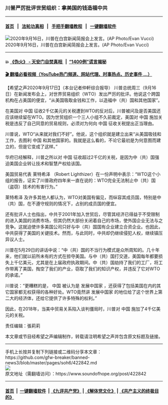 ### 川普严厉批评世贸组织：拿美国的钱造福中共
------------------------

#### [首页](https://github.com/gfw-breaker/banned-news3/blob/master/README.md) &nbsp;&nbsp;|&nbsp;&nbsp; [法轮功真相](https://github.com/begood0513/basic/blob/master/README.md)  &nbsp;&nbsp;|&nbsp;&nbsp; [手把手翻墙教程](https://github.com/gfw-breaker/guides/wiki)  &nbsp;&nbsp;|&nbsp;&nbsp; [一键翻墙软件](https://github.com/gfw-breaker/nogfw/blob/master/README.md)  



<div><img alt="2020年9月16日，川普在白宫新闻简报会上发言。(AP Photo/Evan Vucci)" src="https://img.soundofhope.org/2020-09/1600375353917.jpg"/>
<br/><figcaption class="caption">
 2020年9月16日，川普在白宫新闻简报会上发言。(AP Photo/Evan Vucci)
</figcaption></div><hr/>

#### 💥 [《伪火》 - 天安门自焚真相 ](http://158.247.195.190:10000/videos/blog/weihuo.html)&nbsp; |&nbsp; [“1400例”谎言揭秘  ](http://158.247.195.190:10000/videos/blog/jiexi1400.html)

#### [ 🎬  翻墙必看视频（YouTube热门频道、网站代理、时事热点、历史事件 ...）](https://github.com/gfw-breaker/links/blob/master/banned.md)

<div><div class="Content__Wrapper sc-1bvya0-0 grZQxZ">
 <p class="meta-top">
  <span class="meta">
   【希望之声2020年9月17日】（本台记者仲軒综合报导）
  </span>
  川普总统周三（9月16日）在新闻发布会上，对世界贸易组织（WTO）发出严厉的批评。他说这个跨国机构在占美国的便宜，“从美国吸取金钱和工作，以造福中（共）国和其他国家”。
 </p>
 <p>
  在美国对
  <ok href="/term/1120">
   中国
  </ok>
  征收2千亿美元的关税遭到WTO的反对后，川普被问及是否美国还应该继续留在WTO。因为世贸组织一个三人小组不久前裁定，美国对
  <ok href="/term/1120">
   中国
  </ok>
  施加关税是违反了自己同意的贸易规则，必须对为何向
  <ok href="/term/1120">
   中国
  </ok>
  征收关税提出正当理由。
 </p>
 <div class="AD_Embed__Wrap-sc-1xslmin-0 igMuqX module desktop">
  <div>
  </div>
 </div>
 <p>
  川普说，WTO“从来就对我们不好”。他说，这个组织就是建立出来“从美国吸钱和工作，去图利
  <ok href="/term/1120">
   中国
  </ok>
  和其他国家的。我就是这么看的，不论它最初是为何意图而建立的，但是它变成了这样。”
 </p>
 <p>
  华府已经解释，川普之所以对
  <ok href="/term/1120">
   中国
  </ok>
  征收超过2千亿的关税，是因为中（共）国强迫美国企业转让技术和智慧产权给该国。
 </p>
 <p>
  美国贸易代表
  <ok href="/term/8214">
   莱特希泽
  </ok>
  （Robert Lighthizer）在一份声明中表示：“WTO这个小组的报告，证实了川普政府四年来一直在说的：WTO完全无法制止中（共）国（盗窃）技术的有害行为。”
 </p>
 <p>
  <ok href="/term/8214">
   莱特希泽
  </ok>
  及许多其他人都认为，WTO对美国有偏见，而纵容其成员国，特别是中（共）国，在不遵守规则的情况下，占别的成员国的便宜。
 </p>
 <p>
  还有批评人士也指出，中共于2001年加入世贸后，尽管其经济已得益于不受限制的进入美国的消费市场，但其仍然大部份关闭着自己的市场，使外国企业无法与之竞争。这就迫使许多美国公司只好与中（共）国国有企业建立合资企业。也因此，中共获得了美国的关键技术。然而，与此同时，中共却仍继续侵犯人权，继续镇压异议人士。
 </p>
 <p>
  川普在5月29日的讲话中说：“中（共）国的不当行为模式是众所周知的。几十年来，他们就以前所未有的方式在掠夺美国。与中（共）国打交道，美国每年都要损失上千亿美元，尤其是在上届政府执政期间。中（共）国劫持了我们的工厂，将工作带离了美国，掏空了我们的产业，窃取了我们的知识产权，并违反了它对WTO的承诺。”
 </p>
 <p>
  川普说：“更糟糕的是，
  <ok href="/term/1120">
   中国
  </ok>
  被认为是
  <ok href="/term/10302">
   发展中国家
  </ok>
  ，还获得了包括美国在内的其它国家都无权获得的各种好处。WTO竟然讲
  <ok href="/term/10302">
   发展中国家
  </ok>
  的地位给了这个世界上第二大的经济体，还给它提供了许多特殊的权利。”
 </p>
 <p>
  因此，在2018年，当美中贸易关系陷入谈判僵局时，川普对
  <ok href="/term/1120">
   中国
  </ok>
  施加了4千亿美元的关税。
 </p>
 <p class="meta-btm">
  责任编辑：張莉莉
 </p>
 <p class="meta-btm">
  本文章或节目经希望之声编辑制作，转载请注明希望之声并包含原文标题及链接。
 </p>
</div>
</div>
<hr/>
手机上长按并复制下列链接或二维码分享本文章：<br/>
https://github.com/gfw-breaker/banned-news3/blob/master/pages/soh6/422842.md <br/>
<a href='https://github.com/gfw-breaker/banned-news3/blob/master/pages/soh6/422842.md'><img src='https://github.com/gfw-breaker/banned-news3/blob/master/pages/soh6/422842.md.png'/></a> <br/>
原文地址（需翻墙访问）：https://www.soundofhope.org/post/422842


------------------------
#### [首页](https://github.com/gfw-breaker/banned-news3/blob/master/README.md) &nbsp;|&nbsp; [一键翻墙软件](https://github.com/gfw-breaker/nogfw/blob/master/README.md) &nbsp;| [《九评共产党》](https://github.com/gfw-breaker/9ping.md/blob/master/README.md#九评之一评共产党是什么) | [《解体党文化》](https://github.com/gfw-breaker/jtdwh.md/blob/master/README.md) | [《共产主义的终极目的》](https://github.com/gfw-breaker/gczydzjmd.md/blob/master/README.md)


<img src='http://gfw-breaker.win/banned-news3/pages/soh6/422842.md' width='0px' height='0px'/>